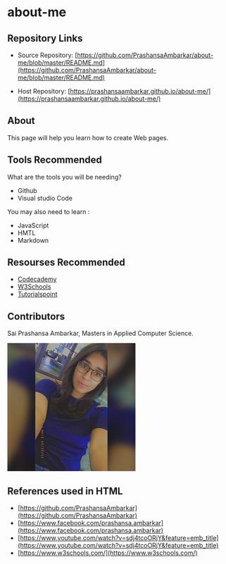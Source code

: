 # about-me
## Repository Links
* Source Repository: [https://github.com/PrashansaAmbarkar/about-me/blob/master/README.md](https://github.com/PrashansaAmbarkar/about-me/blob/master/README.md)

* Host Repository: [https://prashansaambarkar.github.io/about-me/](https://prashansaambarkar.github.io/about-me/)
## About
This page will help you learn how to create Web pages.
## Tools Recommended
What are the tools you will be needing?
- Github
- Visual studio Code

You may also need to learn :
- JavaScript
- HMTL
- Markdown

## Resourses Recommended
* [Codecademy](https://www.codecademy.com/)
* [W3Schools](https://www.w3schools.com/)
* [Tutorialspoint](https://www.tutorialspoint.com/html/index.htm)

## Contributors
Sai Prashansa Ambarkar, Masters in Applied Computer Science. 

![](DiplayPic.JPG)

## References used in HTML
* [https://github.com/PrashansaAmbarkar](https://github.com/PrashansaAmbarkar)
* [https://www.facebook.com/prashansa.ambarkar](https://www.facebook.com/prashansa.ambarkar)
* [https://www.youtube.com/watch?v=sdj4tcoORjY&feature=emb_title](https://www.youtube.com/watch?v=sdj4tcoORjY&feature=emb_title)
* [https://www.w3schools.com/](https://www.w3schools.com/)
